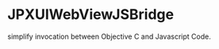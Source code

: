 JPXUIWebViewJSBridge
====================

simplify invocation between Objective C and Javascript Code.
